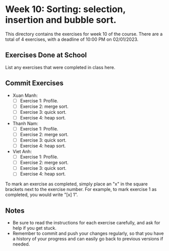 # Week 10: Sorting: selection, insertion and bubble sort.

This directory contains the exercises for week 10 of the course. There are a total of 4 exercises, with a deadline of 10:00 PM on 02/01/2023.

## Exercises Done at School

List any exercises that were completed in class here.

## Commit Exercises

- Xuan Manh:
  - [ ] Exercise 1: Profile.
  - [ ] Exercise 2: merge sort.
  - [ ] Exercise 3: quick sort.
  - [ ] Exercise 4: heap sort.
- Thanh Nam:
  - [ ] Exercise 1: Profile.
  - [ ] Exercise 2: merge sort.
  - [ ] Exercise 3: quick sort.
  - [ ] Exercise 4: heap sort.
- Viet Anh:
  - [ ] Exercise 1: Profile.
  - [ ] Exercise 2: merge sort.
  - [ ] Exercise 3: quick sort.
  - [ ] Exercise 4: heap sort.

To mark an exercise as completed, simply place an "x" in the square brackets next to the exercise number. For example, to mark exercise 1 as completed, you would write "[x] 1".

## Notes

- Be sure to read the instructions for each exercise carefully, and ask for help if you get stuck.
- Remember to commit and push your changes regularly, so that you have a history of your progress and can easily go back to previous versions if needed.
